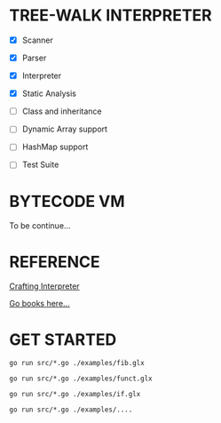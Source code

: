 
# TREE-WALK INTERPRETER

- [x] Scanner
- [x] Parser
- [x] Interpreter
- [x] Static Analysis
- [ ] Class and inheritance 
- [ ] Dynamic Array support
- [ ] HashMap support

- [ ] Test Suite

# BYTECODE VM

To be continue...

# REFERENCE

[Crafting Interpreter](https://craftinginterpreters.com/contents.html)

[Go books here...]()


# GET STARTED

`go run src/*.go ./examples/fib.glx`

`go run src/*.go ./examples/funct.glx`

`go run src/*.go ./examples/if.glx`

`go run src/*.go ./examples/....`
